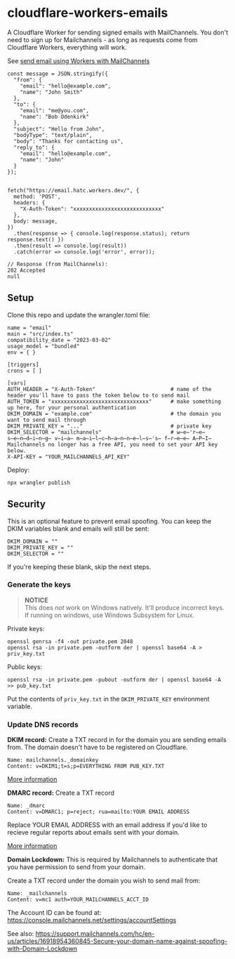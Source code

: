 # cloudflare-workers-emails

A Cloudflare Worker for sending signed emails with MailChannels. You don't need to sign up for Mailchannels - as long as requests come from Cloudflare Workers, everything will work.

See [send email using Workers with MailChannels](https://blog.cloudflare.com/sending-email-from-workers-with-mailchannels/)

```
const message = JSON.stringify({
  "from": {
    "email": "hello@example.com",
    "name": "John Smith"
  },
  "to": {
    "email": "me@you.com",
    "name": "Bob Odenkirk"
  },
  "subject": "Hello from John",
  "bodyType": "text/plain",
  "body": "Thanks for contacting us",
  "reply_to": {
    "email": "hello@example.com",
    "name": "John"
  }
});


fetch("https://email.hatc.workers.dev/", {
  method: 'POST',
  headers: {
    "X-Auth-Token": "xxxxxxxxxxxxxxxxxxxxxxxxxxxx"
  },
  body: message,
})
  .then(response => { console.log(response.status); return response.text() })
  .then(result => console.log(result))
  .catch(error => console.log('error', error));

// Response (from MailChannels):
202 Accepted
null

```

## Setup
Clone this repo and update the wrangler.toml file:
```
name = "email"
main = "src/index.ts"
compatibility_date = "2023-03-02"
usage_model = "bundled"
env = { }

[triggers]
crons = [ ]

[vars]
AUTH_HEADER = "X-Auth-Token"                        # name of the header you'll have to pass the token below to to send mail
AUTH_TOKEN = "xxxxxxxxxxxxxxxxxxxxxxxxxxxxxxx"      # make something up here, for your personal authentication
DKIM_DOMAIN = "example.com"                         # the domain you want to send mail through
DKIM_PRIVATE_KEY = "..."                            # private key
DKIM_SELECTOR = "mailchannels"                      # w̶e̶'r̶e̶ s̶e̶n̶d̶i̶n̶g̶ v̶i̶a̶ m̶a̶i̶l̶c̶h̶a̶n̶n̶e̶l̶s̶'s̶ f̶r̶e̶e̶ A̶P̶I̶  Mailchannels no longer has a free API, you need to set your API key below.
X-API-KEY = "YOUR_MAILCHANNELS_API_KEY"             
```

Deploy:
```
npx wrangler publish
```

## Security

This is an optional feature to prevent email spoofing. You can keep the DKIM variables blank and emails will still be sent:
```
DKIM_DOMAIN = ""
DKIM_PRIVATE_KEY = ""
DKIM_SELECTOR = ""
```

If you're keeping these blank, skip the next steps.


### Generate the keys

> **NOTICE** <br>
> This does *not* work on Windows natively. It'll produce incorrect keys. If running on windows, use Windows Subsystem for Linux.

Private keys:
```
openssl genrsa -f4 -out private.pem 2048
openssl rsa -in private.pem -outform der | openssl base64 -A > priv_key.txt
```

Public keys:
```
openssl rsa -in private.pem -pubout -outform der | openssl base64 -A >> pub_key.txt
```

Put the contents of `priv_key.txt` in the `DKIM_PRIVATE_KEY` environment variable.

### Update DNS records

**DKIM record:**
Create a TXT record in for the domain you are sending emails from. The domain doesn't have to be registered on Cloudflare.

```
Name: mailchannels._domainkey
Content: v=DKIM1;t=s;p=EVERYTHING FROM PUB_KEY.TXT
```

[More information](https://www.cloudflare.com/learning/dns/dns-records/dns-dkim-record/)

**DMARC record:**
Create a TXT record 
```
Name: _dmarc
Content: v=DMARC1; p=reject; rua=mailto:YOUR EMAIL ADDRESS
```

Replace YOUR EMAIL ADDRESS with an email address if you'd like to recieve regular reports about emails sent with your domain.

[More information](https://www.cloudflare.com/learning/dns/dns-records/dns-dmarc-record/)

**Domain Lockdown:**
This is required by Mailchannels to authenticate that you have permission to send from your domain.

Create a TXT record under the domain you wish to send mail from:
```
Name: _mailchannels
Content: v=mc1 auth=YOUR_MAILCHANNELS_ACCT_ID
```

The Account ID can be found at: https://console.mailchannels.net/settings/accountSettings

See also: https://support.mailchannels.com/hc/en-us/articles/16918954360845-Secure-your-domain-name-against-spoofing-with-Domain-Lockdown